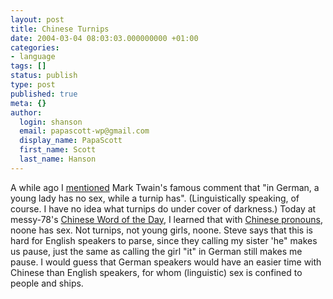 ```yaml
---
layout: post
title: Chinese Turnips
date: 2004-03-04 08:03:03.000000000 +01:00
categories:
- language
tags: []
status: publish
type: post
published: true
meta: {}
author:
  login: shanson
  email: papascott-wp@gmail.com
  display_name: PapaScott
  first_name: Scott
  last_name: Hanson
---
```

<p>A while ago I <a title="PapaScott: In German, a young lady has no sex, while a turnip has." href="https://www.papascott.de/2004/01/13/2800.php">mentioned</a> Mark Twain's famous comment that "in German, a young lady has no sex, while a turnip has". (Linguistically speaking, of course. I have no idea what turnips do under cover of darkness.)  Today at messy-78's <a title="Steve Minutillo :: messy-78 :: Chinese Word of the Day" href="http://minutillo.com/steve/weblog/category/chinese-word-of-the-day/">Chinese Word of the Day</a>, I learned that with <a title="Steve Minutillo :: messy-78 :: Ta1 - He, Him, She, Her" href="http://minutillo.com/steve/weblog/2004/3/3/20182">Chinese pronouns</a>, noone has sex. Not turnips, not young girls, noone. Steve says that this is hard for English speakers to parse, since they calling my sister 'he" makes us pause, just the same as calling the girl "it" in German still makes me pause. I would guess that German speakers would have an easier time with Chinese than English speakers, for whom (linguistic) sex is confined to people and ships.</p>
